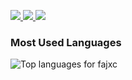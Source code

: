 
<p>
  <a href="https://www.linkedin.com/in/fajarkkh/">
    <img src="https://img.shields.io/badge/LinkedIn-Connect-0A66C2?logo=linkedin&logoColor=white&labelColor=0A66C2&style=for-the-badge" />
  </a>
  <a href="mailto:fajarkakakhel@gmail.com">
    <img src="https://img.shields.io/badge/Email-Contact-D14836?logo=gmail&logoColor=white&labelColor=D14836&style=for-the-badge" />
  </a>
  <a href="https://YOUR-SITE-OR-CARRD-OR-NOTION">
    <img src="https://img.shields.io/badge/Contact-Form-4A90E2?style=for-the-badge" />
  </a>
</p>


<div align="left">
  
### Most Used Languages
<img
  src="https://github-readme-stats.vercel.app/api/top-langs?username=fajxc&layout=compact&card_width=300&bg_color=000000&title_color=ffffff&text_color=ffffff"
  alt="Top languages for fajxc"
/>


</div>

<!--
<img
  src="https://github-readme-stats.vercel.app/api?username=fajxc&show_icons=true&theme=tokyonight"
/>
-->
